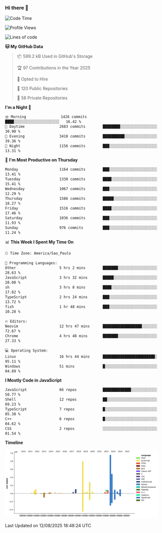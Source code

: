 ### Hi there 👋

<!--START_SECTION:waka-->
![Code Time](http://img.shields.io/badge/Code%20Time-7%2C335%20hrs%2016%20mins-blue)

![Profile Views](http://img.shields.io/badge/Profile%20Views-4-blue)

![Lines of code](https://img.shields.io/badge/From%20Hello%20World%20I%27ve%20Written-3.6%20million%20lines%20of%20code-blue)

**🐱 My GitHub Data** 

> 📦 599.2 kB Used in GitHub's Storage 
 > 
> 🏆 97 Contributions in the Year 2025
 > 
> 💼 Opted to Hire
 > 
> 📜 120 Public Repositories 
 > 
> 🔑 58 Private Repositories 
 > 
**I'm a Night 🦉** 

```text
🌞 Morning                1426 commits        ████░░░░░░░░░░░░░░░░░░░░░   16.42 % 
🌆 Daytime                2683 commits        ████████░░░░░░░░░░░░░░░░░   30.90 % 
🌃 Evening                3418 commits        ██████████░░░░░░░░░░░░░░░   39.36 % 
🌙 Night                  1156 commits        ███░░░░░░░░░░░░░░░░░░░░░░   13.31 % 
```
📅 **I'm Most Productive on Thursday** 

```text
Monday                   1164 commits        ███░░░░░░░░░░░░░░░░░░░░░░   13.41 % 
Tuesday                  1338 commits        ████░░░░░░░░░░░░░░░░░░░░░   15.41 % 
Wednesday                1067 commits        ███░░░░░░░░░░░░░░░░░░░░░░   12.29 % 
Thursday                 1586 commits        █████░░░░░░░░░░░░░░░░░░░░   18.27 % 
Friday                   1516 commits        ████░░░░░░░░░░░░░░░░░░░░░   17.46 % 
Saturday                 1036 commits        ███░░░░░░░░░░░░░░░░░░░░░░   11.93 % 
Sunday                   976 commits         ███░░░░░░░░░░░░░░░░░░░░░░   11.24 % 
```


📊 **This Week I Spent My Time On** 

```text
🕑︎ Time Zone: America/Sao_Paulo

💬 Programming Languages: 
Other                    5 hrs 2 mins        ███████░░░░░░░░░░░░░░░░░░   28.63 % 
JavaScript               3 hrs 32 mins       █████░░░░░░░░░░░░░░░░░░░░   20.08 % 
sh                       3 hrs 8 mins        ████░░░░░░░░░░░░░░░░░░░░░   17.82 % 
TypeScript               2 hrs 24 mins       ███░░░░░░░░░░░░░░░░░░░░░░   13.72 % 
fish                     1 hr 48 mins        ███░░░░░░░░░░░░░░░░░░░░░░   10.28 % 

🔥 Editors: 
Neovim                   12 hrs 47 mins      ██████████████████░░░░░░░   72.67 % 
Chrome                   4 hrs 48 mins       ███████░░░░░░░░░░░░░░░░░░   27.33 % 

💻 Operating System: 
Linux                    16 hrs 44 mins      ████████████████████████░   95.11 % 
Windows                  51 mins             █░░░░░░░░░░░░░░░░░░░░░░░░   04.89 % 
```

**I Mostly Code in JavaScript** 

```text
JavaScript               66 repos            █████████████░░░░░░░░░░░░   50.77 % 
Shell                    12 repos            ██░░░░░░░░░░░░░░░░░░░░░░░   09.23 % 
TypeScript               7 repos             █░░░░░░░░░░░░░░░░░░░░░░░░   05.38 % 
C++                      6 repos             █░░░░░░░░░░░░░░░░░░░░░░░░   04.62 % 
CSS                      2 repos             ░░░░░░░░░░░░░░░░░░░░░░░░░   01.54 % 
```



**Timeline**

![Lines of Code chart](https://raw.githubusercontent.com/jampow/jampow/master/assets/bar_graph.png)


 Last Updated on 12/08/2025 18:48:24 UTC
<!--END_SECTION:waka-->
